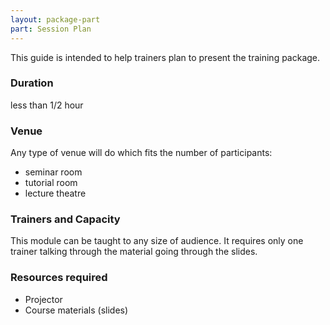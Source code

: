 ```yaml
---
layout: package-part
part: Session Plan
---
```


This guide is intended to help trainers plan to present the training package.

### Duration

less than 1/2 hour

### Venue

Any type of venue will do which fits the number of participants:

* seminar room
* tutorial room
* lecture theatre

### Trainers and Capacity

This module can be taught to any size of audience. It requires only one trainer talking through the material going through the slides.

### Resources required

* Projector
* Course materials (slides)

